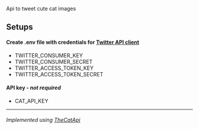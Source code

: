 Api to tweet cute cat images

## Setups

#### Create .env file with credentials for [Twitter API client](https://www.npmjs.com/package/twitter)
* TWITTER_CONSUMER_KEY
* TWITTER_CONSUMER_SECRET
* TWITTER_ACCESS_TOKEN_KEY
* TWITTER_ACCESS_TOKEN_SECRET 

#### API key - *not required*
* CAT_API_KEY

---
###### Implemented using [TheCatApi](https://docs.thecatapi.com/)